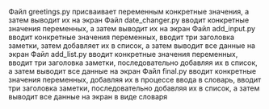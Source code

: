 Файл greetings.py присваивает переменным конкретные значения, а затем выводит их на экран
Файл date_changer.py вводит конкретные значения переменных, а затем выводит их на экран
Файл add_input.py вводит конкретные значения переменных, вводит три заголовка заметки, затем добавляет их в список, а затем выводит все данные на экран
Файл add_list.py вводит конкретные значения переменных, вводит три заголовка заметки, последовательно добавляя их в список, а затем выводит все данные на экран
Файл final.py вводит конкретные значения переменных, добавляя их в процессе ввода в словарь, вводит три заголовка заметки, последовательно добавляя их в список, а затем выводит все данные на экран в виде словаря